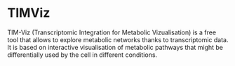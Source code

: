# TIMViz
TIM-Viz (Transcriptomic Integration for Metabolic Vizualisation) is a free tool that allows to explore metabolic networks thanks to transcriptomic data. It is based on interactive visualisation of metabolic pathways that might be differentially used by the cell in different conditions.

